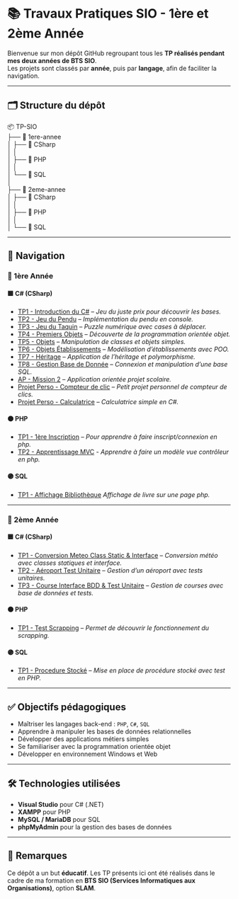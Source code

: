 # 📚 Travaux Pratiques SIO - 1ère et 2ème Année

Bienvenue sur mon dépôt GitHub regroupant tous les **TP réalisés pendant mes deux années de BTS SIO**.  
Les projets sont classés par **année**, puis par **langage**, afin de faciliter la navigation.

---

## 🗂️ Structure du dépôt

📦 TP-SIO  
├── 📁 1ere-annee  
│   ├── 📁 CSharp  
│   │      
│   ├── 📁 PHP  
│   │              
│   └── 📁 SQL   
│                       
├── 📁 2eme-annee  
│   ├── 📁 CSharp  
│   │               
│   ├── 📁 PHP   
│   │       
│   └── 📁 SQL  

---

## 🧭 Navigation

### 🔹 1ère Année

#### 🟦 C# (CSharp)  
- [TP1 - Introduction du C#](./1ere-annee/C#/JustePrix/) – *Jeu du juste prix pour découvrir les bases.*  
- [TP2 - Jeu du Pendu](./1ere-annee/C#/Jeu%20du%20pendu/) – *Implémentation du pendu en console.*  
- [TP3 - Jeu du Taquin](./1ere-annee/C#/Jeu%20du%20taquin/) – *Puzzle numérique avec cases à déplacer.*  
- [TP4 - Premiers Objets](./1ere-annee/C#/PremierPOO/) – *Découverte de la programmation orientée objet.*  
- [TP5 - Objets](./1ere-annee/C#/TP2%20poo/) – *Manipulation de classes et objets simples.*  
- [TP6 - Objets Établissements](./1ere-annee/C#/Etablissment/) – *Modélisation d’établissements avec POO.*  
- [TP7 - Héritage](./1ere-annee/C#/heritage/) – *Application de l’héritage et polymorphisme.*  
- [TP8 - Gestion Base de Donnée](./1ere-annee/C#/GestionBDD/) – *Connexion et manipulation d’une base SQL.*  
- [AP - Mission 2](./1ere-annee/C#/Mission%202/) – *Application orientée projet scolaire.*  
- [Projet Perso - Compteur de clic](./1ere-annee/C#/CompteurClic/) – *Petit projet personnel de compteur de clics.*  
- [Projet Perso - Calculatrice](./1ere-annee/C#/Calculatrice/) – *Calculatrice simple en C#.*

#### 🟠 PHP
- [TP1 - 1ère Inscription](./1ere-annee/PHP/Inscription/) – *Pour apprendre à faire inscript/connexion en php.*
- [TP2 - Apprentissage MVC](./1ere-annee/PHP/MVC/) - *Apprendre à faire un modèle vue contrôleur en php.*

#### 🟣 SQL
- [TP1 - Affichage Bibliothèque](./1ere-annee/SQL/TP_1/) *Affichage de livre sur une page php.*

---

### 🔹 2ème Année

#### 🟦 C# (CSharp)  
- [TP1 - Conversion Meteo Class Static & Interface](./2eme-annee/C#/ConversionMeteo/) – *Conversion météo avec classes statiques et interface.*  
- [TP2 - Aéroport Test Unitaire](./2eme-annee/CSharp/Aeroport/) – *Gestion d’un aéroport avec tests unitaires.*  
- [TP3 - Course Interface BDD & Test Unitaire](./2eme-annee/CSharp/Aeroport/) – *Gestion de courses avec base de données et tests.*

#### 🟠 PHP
- [TP1 - Test Scrapping](./2eme-annee/PHP/test_scrap/) – *Permet de découvrir le fonctionnement du scrapping.*

#### 🟣 SQL
- [TP1 - Procedure Stocké](./2eme-annee/SQL/Procedure_stocké/) – *Mise en place de procédure stocké avec test en PHP.*

---

## ✅ Objectifs pédagogiques

- Maîtriser les langages back-end : `PHP`, `C#`, `SQL`  
- Apprendre à manipuler les bases de données relationnelles  
- Développer des applications métiers simples  
- Se familiariser avec la programmation orientée objet  
- Développer en environnement Windows et Web

---

## 🛠️ Technologies utilisées

- **Visual Studio** pour C# (.NET)  
- **XAMPP** pour PHP  
- **MySQL / MariaDB** pour SQL  
- **phpMyAdmin** pour la gestion des bases de données

---

## 📌 Remarques

Ce dépôt a un but **éducatif**. Les TP présents ici ont été réalisés dans le cadre de ma formation en **BTS SIO (Services Informatiques aux Organisations)**, option **SLAM**.
